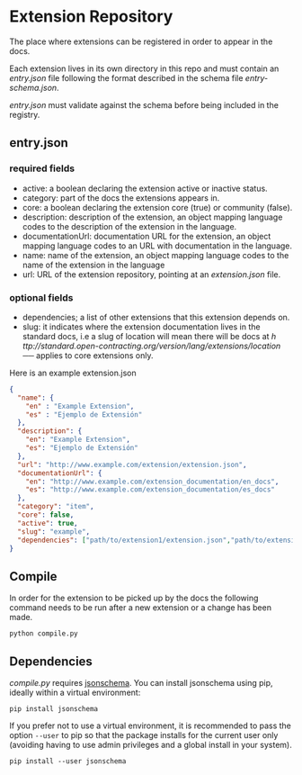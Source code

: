 # Extension Repository 

The place where extensions can be registered in order to appear in the docs.

Each extension lives in its own directory in this repo and must contain an _entry.json_ file following the format described in the schema file _entry-schema.json_. 

_entry.json_ must validate against the schema before being included in the registry.

## entry.json

### required fields

* active: a boolean declaring the extension active or inactive status.
* category: part of the docs the extensions appears in.
* core: a boolean declaring the extension core (true) or community (false).
* description: description of the extension, an object mapping language codes to the description of the extension in the language.
* documentationUrl: documentation URL for the extension, an object mapping language codes to an URL with documentation in the language.
* name: name of the extension, an object mapping language codes to the name of the extension in the language
* url: URL of the extension repository, pointing at an _extension.json_ file.

### optional fields

* dependencies; a list of other extensions that this extension depends on.
* slug: it indicates where the extension documentation lives in the standard docs, i.e a slug of location will mean there will be docs at 
_h&#8203;ttp://standard.open-contracting.org/*version*/*lang*/extensions/location_ ── applies to core extensions only.


Here is an example extension.json

```json
{
  "name": {
    "en" : "Example Extension",
    "es" : "Ejemplo de Extensión"
  },
  "description": {
    "en": "Example Extension",
    "es": "Ejemplo de Extensión"
  },
  "url": "http://www.example.com/extension/extension.json",
  "documentationUrl": {
    "en": "http://www.example.com/extension_documentation/en_docs",
    "es": "http://www.example.com/extension_documentation/es_docs"
  },
  "category": "item",
  "core": false,
  "active": true,
  "slug": "example",
  "dependencies": ["path/to/extension1/extension.json","path/to/extension2/extension.json" ]
}
```

## Compile 

In order for the extension to be picked up by the docs the following command needs to be run after a new extension or a change has been made.

`python compile.py`

## Dependencies

_compile.py_ requires [jsonschema](https://pypi.python.org/pypi/jsonschema). You can install jsonschema using pip, ideally within a virtual environment:

```
pip install jsonschema
```
If you prefer not to use a virtual environment, it is recommended to pass the option `--user` to pip so that the package installs for the current user only (avoiding having to use admin privileges and a global install in your system).

```
pip install --user jsonschema
```

